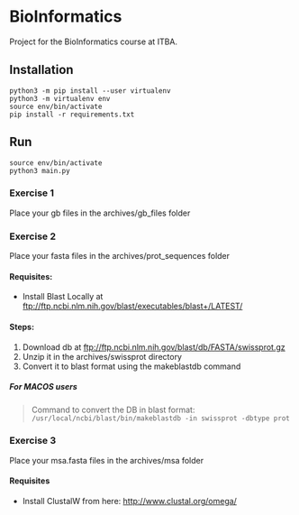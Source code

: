 # BioInformatics

Project for the BioInformatics course at ITBA.

## Installation 
```
python3 -m pip install --user virtualenv
python3 -m virtualenv env
source env/bin/activate
pip install -r requirements.txt
```
## Run
```
source env/bin/activate
python3 main.py
```
### Exercise 1
Place your gb files in the archives/gb_files folder

### Exercise 2
Place your fasta files in the archives/prot_sequences folder

#### Requisites:
- Install Blast Locally at ftp://ftp.ncbi.nlm.nih.gov/blast/executables/blast+/LATEST/

#### Steps:
1. Download db at ftp://ftp.ncbi.nlm.nih.gov/blast/db/FASTA/swissprot.gz 
2. Unzip it in the archives/swissprot directory
3. Convert it to blast format using the makeblastdb command

##### For MACOS users
>Command to convert the DB in blast format:
> ```/usr/local/ncbi/blast/bin/makeblastdb -in swissprot -dbtype prot```

### Exercise 3
Place your msa.fasta files in the archives/msa folder

#### Requisites
- Install ClustalW from here:  http://www.clustal.org/omega/
